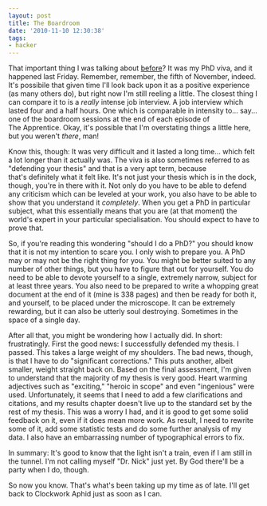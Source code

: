 ```yaml
---
layout: post
title: The Boardroom
date: '2010-11-10 12:30:38'
tags:
- hacker
---
```


That important thing I was talking about [before]? It was my PhD viva, and it happened last Friday. Remember, remember, the fifth of November, indeed. It's possibile that given time I'll look back upon it as a positive experience (as many others do), but right now I'm still reeling a little. The closest thing I can compare it to is a _really_ intense job interview. A job interview which lasted four and a half hours. One which is comparable in intensity to... say... one of the boardroom sessions at the end of each episode of The Apprentice. Okay, it's possible that I'm overstating things a little here, but you weren't _there_, man!  

[before]: /2010/11/03/a-short-note-regarding-the-deafening-silence

<!-- More -->

Know this, though: It was very difficult and it lasted a long time... which felt a lot longer than it actually was. The viva is also sometimes referred to as "defending your thesis" and that is a very apt term, because that's definitely what it felt like. It's not just your thesis which is in the dock, though, you're in there with it. Not only do you have to be able to defend any criticism which can be leveled at your work, you also have to be able to show that you understand it _completely_. When you get a PhD in particular subject, what this essentially means that you are (at that moment) the world's expert in your particular specialisation. You should expect to have to prove that.  

So, if you're reading this wondering "should I do a PhD?" you should know that it is not my intention to scare you. I only wish to prepare you. A PhD may or may not be the right thing for you. You might be better suited to any number of other things, but you have to figure that out for yourself. You do need to be able to devote yourself to a single, extremely narrow, subject for at least three years. You also need to be prepared to write a whopping great document at the end of it (mine is 338 pages) and then be ready for both it, and yourself, to be placed under the microscope. It can be extremely rewarding, but it can also be utterly soul destroying. Sometimes in the space of a single day.  

After all that, you might be wondering how I actually did. In short: frustratingly. First the good news: I successfully defended my thesis. I passed. This takes a large weight of my shoulders. The bad news, though, is that I have to do "significant corrections." This puts another, albeit smaller, weight straight back on. Based on the final assessment, I'm given to understand that the majority of my thesis is very good. Heart warming adjectives such as "exciting," "heroic in scope" and even "ingenious" were used. Unfortunately, it seems that I need to add a few clarifications and citations, and my results chapter doesn't live up to the standard set by the rest of my thesis. This was a worry I had, and it is good to get some solid feedback on it, even if it does mean more work. As result, I need to rewrite some of it, add some statistic tests and do some further analysis of my data. I also have an embarrassing number of typographical errors to fix.  

In summary: It's good to know that the light isn't a train, even if I am still in the tunnel. I'm not calling myself "Dr. Nick" just yet. By God there'll be a party when I do, though.  

So now you know. That's what's been taking up my time as of late. I'll get back to Clockwork Aphid just as soon as I can.
